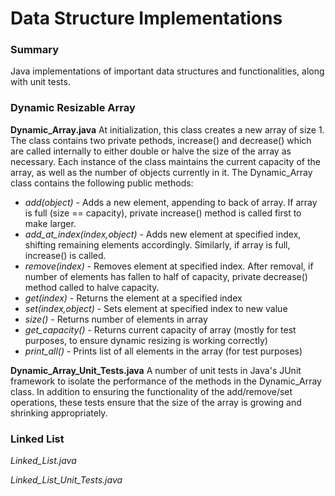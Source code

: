 # Data Structure Implementations

### Summary

Java implementations of important data structures and functionalities, along with unit tests.

### Dynamic Resizable Array

**Dynamic_Array.java**
At initialization, this class creates a new array of size 1. The class contains two private pethods, increase() and decrease() which are called internally to either double or halve the size of the array as necessary. Each instance of the class maintains the current capacity of the array, as well as the number of objects currently in it.
 The Dynamic_Array class contains the following public methods:
 * *add(object)* - Adds a new element, appending to back of array. If array is full (size == capacity), private increase() method is called first to make larger.
 * *add_at_index(index,object)* - Adds new element at specified index, shifting remaining elements accordingly. Similarly, if array is full, increase() is called.
 * *remove(index)* - Removes element at specified index. After removal, if number of elements has fallen to half of capacity, private decrease() method called to halve capacity.
 * *get(index)* - Returns the element at a specified index
 * *set(index,object)* - Sets element at specified index to new value
 * *size()* - Returns number of elements in array
 * *get_capacity()* - Returns current capacity of array (mostly for test purposes, to ensure dynamic resizing is working correctly)
 * *print_all()* - Prints list of all elements in the array (for test purposes)

**Dynamic_Array_Unit_Tests.java**
A number of unit tests in Java's JUnit framework to isolate the performance of the methods in the Dynamic_Array class. In addition to ensuring the functionality of the add/remove/set operations, these tests ensure that the size of the array is growing and shrinking appropriately.

### Linked List

*Linked_List.java*

*Linked_List_Unit_Tests.java*
